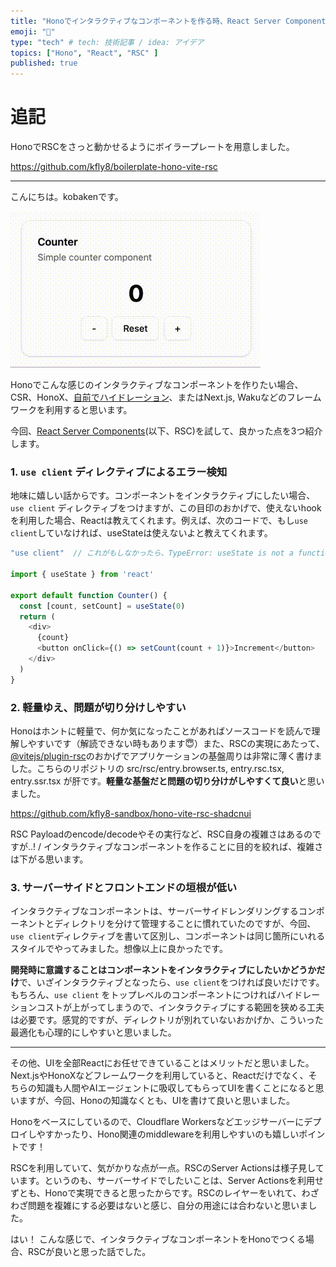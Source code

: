 ```yaml
---
title: "Honoでインタラクティブなコンポーネントを作る時、React Server Componentsが良いと思った"
emoji: "🐥"
type: "tech" # tech: 技術記事 / idea: アイデア
topics: ["Hono", "React", "RSC" ]
published: true
---
```


# 追記

HonoでRSCをさっと動かせるようにボイラープレートを用意しました。

https://github.com/kfly8/boilerplate-hono-vite-rsc

---

こんにちは。kobakenです。

![DEMO](/images/hono-meets-vite-rsc/demo.gif)

Honoでこんな感じのインタラクティブなコンポーネントを作りたい場合、CSR、HonoX、[自前でハイドレーション](https://zenn.dev/kfly8/articles/sample-island-architecture-using-hono)、またはNext.js, Wakuなどのフレームワークを利用すると思います。

今回、[React Server Components](https://react.dev/reference/rsc/server-components)(以下、RSC)を試して、良かった点を3つ紹介します。

### 1. `use client` ディレクティブによるエラー検知

地味に嬉しい話からです。コンポーネントをインタラクティブにしたい場合、`use client` ディレクティブをつけますが、この目印のおかげで、使えないhookを利用した場合、Reactは教えてくれます。例えば、次のコードで、もし`use client`していなければ、useStateは使えないよと教えてくれます。

```typescript
"use client"  // これがもしなかったら、TypeError: useState is not a function or its return value is not iterable

import { useState } from 'react'

export default function Counter() {
  const [count, setCount] = useState(0)
  return (
    <div>
      {count}
      <button onClick={() => setCount(count + 1)}>Increment</button>
    </div>
  )
}
```

### 2. 軽量ゆえ、問題が切り分けしやすい

Honoはホントに軽量で、何か気になったことがあればソースコードを読んで理解しやすいです（解読できない時もあります😇）また、RSCの実現にあたって、[@vitejs/plugin-rsc](https://www.npmjs.com/package/@vitejs/plugin-rsc)のおかげでアプリケーションの基盤周りは非常に薄く書けました。こちらのリポジトリの src/rsc/entry.browser.ts, entry.rsc.tsx, entry.ssr.tsx が肝です。**軽量な基盤だと問題の切り分けがしやすくて良い**と思いました。

https://github.com/kfly8-sandbox/hono-vite-rsc-shadcnui

RSC Payloadのencode/decodeやその実行など、RSC自身の複雑さはあるのですが..! / インタラクティブなコンポーネントを作ることに目的を絞れば、複雑さは下がる思います。

### 3. サーバーサイドとフロントエンドの垣根が低い

インタラクティブなコンポーネントは、サーバーサイドレンダリングするコンポーネントとディレクトリを分けて管理することに慣れていたのですが、今回、`use client`ディレクティブを書いて区別し、コンポーネントは同じ箇所にいれるスタイルでやってみました。想像以上に良かったです。

**開発時に意識することはコンポーネントをインタラクティブにしたいかどうかだけ**で、いざインタラクティブとなったら、`use client`をつければ良いだけです。
もちろん、`use client` をトップレベルのコンポーネントにつければハイドレーションコストが上がってしまうので、インタラクティブにする範囲を狭める工夫は必要です。感覚的ですが、ディレクトリが別れていないおかげか、こういった最適化も心理的にしやすいと思いました。

---

その他、UIを全部Reactにお任せできていることはメリットだと思いました。Next.jsやHonoXなどフレームワークを利用していると、Reactだけでなく、そちらの知識も人間やAIエージェントに吸収してもらってUIを書くことになると思いますが、今回、Honoの知識なくとも、UIを書けて良いと思いました。

Honoをベースにしているので、Cloudflare Workersなどエッジサーバーにデプロイしやすかったり、Hono関連のmiddlewareを利用しやすいのも嬉しいポイントです！

RSCを利用していて、気がかりな点が一点。RSCのServer Actionsは様子見しています。というのも、サーバーサイドでしたいことは、Server Actionsを利用せずとも、Honoで実現できると思ったからです。RSCのレイヤーをいれて、わざわざ問題を複雑にする必要はないと感じ、自分の用途には合わないと思いました。

はい！
こんな感じで、インタラクティブなコンポーネントをHonoでつくる場合、RSCが良いと思った話でした。

